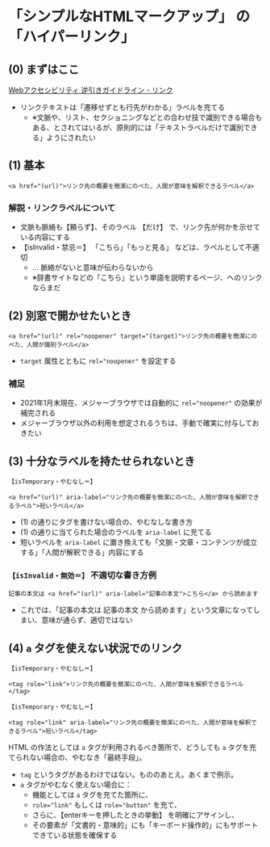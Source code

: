 # 「シンプルなHTMLマークアップ」 の 「ハイパーリンク」

## (0) まずはここ

[Webアクセシビリティ 逆引きガイドライン - リンク](https://weba11y.jp/know-how/guidelines/guidelines_index/#category05)

* リンクテキストは「遷移せずとも行先がわかる」ラベルを充てる
  * ※文脈や、リスト、セクショニングなどとの合わせ技で識別できる場合もある、とされてはいるが、原則的には「テキストラベルだけで識別できる」ようにされたい

## (1) 基本

```
<a href="(url)">リンク先の概要を簡潔にのべた、人間が意味を解釈できるラベル</a>
```

### 解説・リンクラベルについて

* 文脈も脈絡も【頼らず】、そのラベル 【だけ】 で、リンク先が何かを示せている内容にする
* 【isInvalid・禁忌＝】 「こちら」「もっと見る」 などは、ラベルとして不適切
  * ... 脈絡がないと意味が伝わらないから
  * ※辞書サイトなどの「こちら」という単語を説明するページ、へのリンクならまだ

## (2) 別窓で開かせたいとき

```
<a href="(url)" rel="noopener" target="(target)">リンク先の概要を簡潔にのべた、人間が識別ラベル</a>
```

* `target` 属性とともに `rel="noopener"` を設定する

### 補足

* 2021年1月末現在、メジャーブラウザでは自動的に `rel="noopener"` の効果が補完される
* メジャーブラウザ以外の利用を想定されるうちは、手動で確実に付与しておきたい

## (3) 十分なラベルを持たせられないとき

`【isTemporary・やむなし＝】`
```
<a href="(url)" aria-label="リンク先の概要を簡潔にのべた、人間が意味を解釈できるラベル">短いラベル</a>
```

* (1) の通りにタグを書けない場合の、やむなしな書き方
* (1) の通りに当てられた場合のラベルを `aria-label` に充てる
* 短いラベルを `aria-label` に置き換えても「文脈・文章・コンテンツが成立する」「人間が解釈できる」内容にする

### `【isInvalid・無効＝】` 不適切な書き方例

```
記事の本文は <a href="(url)" aria-label="記事の本文">こちら</a> から読めます
```
* これでは、「記事の本文は 記事の本文 から読めます」という文章になってしまい、意味が通らず、適切ではない

## (4) `a` タグを使えない状況でのリンク

`【isTemporary・やむなし＝】`
```
<tag role="link">リンク先の概要を簡潔にのべた、人間が意味を解釈できるラベル</tag>
```

`【isTemporary・やむなし＝】`
```
<tag role="link" aria-label="リンク先の概要を簡潔にのべた、人間が意味を解釈できるラベル">短いラベル</tag>
```

HTML の作法としては `a` タグが利用されるべき箇所で、どうしても `a` タグを充てられない場合の、やむなき「最終手段」。

* `tag` というタグがあるわけではない。もののあとえ。あくまで例示。
* `a` タグがやむなく使えない場合に：
  * 機能としては `a` タグを充てた箇所に、 
  * `role="link"` もしくは `role="button"` を充て、
  * さらに、【enterキーを押したときの挙動】 を明確にアサインし、
  * その要素が「文書的・意味的」にも「キーボード操作的」にもサポートできている状態を確保する
